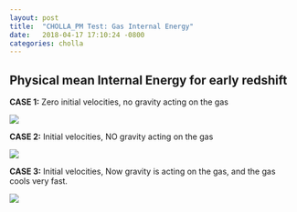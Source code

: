 ```yaml
---
layout: post
title:  "CHOLLA_PM Test: Gas Internal Energy"
date:   2018-04-17 17:10:24 -0800
categories: cholla
---
```



## Physical mean Internal Energy for early redshift

**CASE 1:** Zero initial velocities, no gravity acting on the gas

<img src="{{ site.url }}assets/images/internal_energy_z_v0_g0.png">



**CASE 2:** Initial velocities, NO gravity acting on the gas

<img src="{{ site.url }}assets/images/internal_energy_z_v1_g0.png">

**CASE 3:** Initial velocities,  Now gravity is acting on the gas, and the gas cools very fast.

<img src="{{ site.url }}assets/images/internal_energy_z_v0_g1.png">
